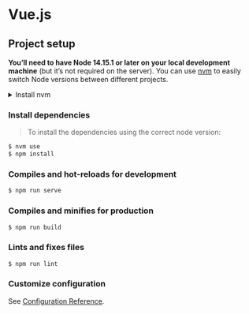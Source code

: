 # Vue.js

## Project setup

**You’ll need to have Node 14.15.1 or later on your local development machine** (but it’s not required on the server). You can use [nvm](https://github.com/nvm-sh/nvm) to easily switch Node versions between different projects.

<details><summary>Install nvm</summary>

You can easily install nvm executing

```sh
$ curl -o- https://raw.githubusercontent.com/nvm-sh/nvm/v0.37.2/install.sh | bash
```

or

```sh
$ wget -qO- https://raw.githubusercontent.com/nvm-sh/nvm/v0.37.2/install.sh | bash
```

For any extra information you can see the [installation docs](https://github.com/nvm-sh/nvm#installing-and-updating).

</details>

### Install dependencies

> To install the dependencies using the correct node version:

```sh
$ nvm use
$ npm install
```

### Compiles and hot-reloads for development

```sh
$ npm run serve
```

### Compiles and minifies for production

```sh
$ npm run build
```

### Lints and fixes files

```sh
$ npm run lint
```

### Customize configuration

See [Configuration Reference](https://cli.vuejs.org/config/).
